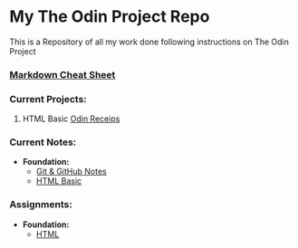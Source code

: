 # My The Odin Project Repo 
This is a Repository of all my work done following instructions on The Odin Project

### [Markdown Cheat Sheet](./MarkDown_Cheat-Sheet.md)

### Current Projects:
1. HTML Basic [Odin Receips](./Projects/html_basic/index.html)


### Current Notes:
- **Foundation:**
    - [Git & GitHub Notes](./TOPNotes/Foundations/Git_GitHub-notes.md)
    - [HTML Basic](./TOPNotes/Foundations/html_basic.md)


### Assignments:
 - **Foundation:**
    - [HTML](./assignments/foundations/html/index.html)